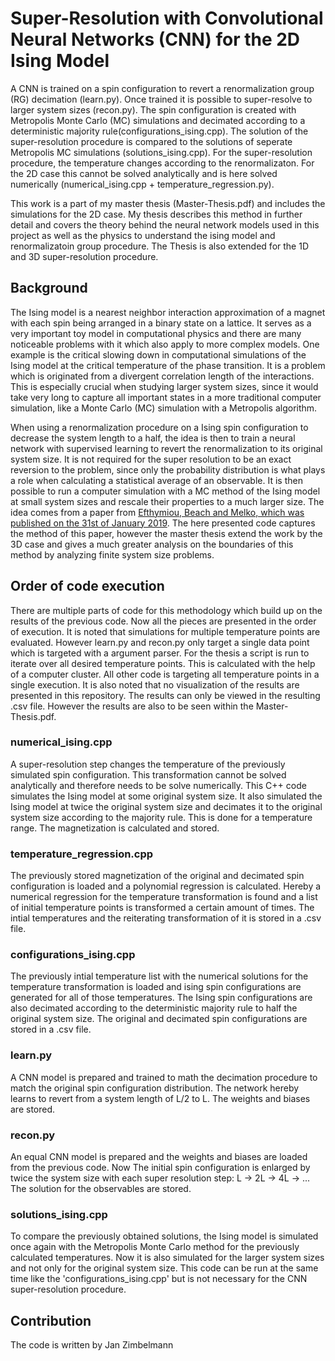 # Super-Resolution with Convolutional Neural Networks (CNN) for the 2D Ising Model

A CNN is trained on a spin configuration to revert a renormalization group (RG) decimation (learn.py). Once trained it is possible to super-resolve to larger system sizes (recon.py). The spin configuration is created with Metropolis Monte Carlo (MC) simulations and decimated according to a deterministic majority rule(configurations_ising.cpp). The solution of the super-resolution procedure is compared to the solutions of seperate Metropolis MC simulations (solutions_ising.cpp). For the super-resolution procedure, the temperature changes according to the renormalizaton. For the 2D case this cannot be solved analytically and is here solved numerically (numerical_ising.cpp + temperature_regression.py).

This work is a part of my master thesis (Master-Thesis.pdf) and includes the simulations for the 2D case. My thesis describes this method in further detail and covers the theory behind the neural network models used in this project as well as the physics to understand the ising model and renormalizatoin group procedure. The Thesis is also extended for the 1D and 3D super-resolution procedure.

## Background

The Ising model is a nearest neighbor interaction approximation of a magnet with each spin being arranged in a binary state on a lattice. It serves as a very important toy model in computational physics and there are many noticeable problems with it which also apply to more complex models. One example is the critical slowing down in computational simulations of the Ising model at the critical temperature of the phase transition. It is a problem which is originated from a divergent correlation length of the interactions. This is especially crucial when studying larger system sizes, since it would take very long to capture all important states in a more traditional computer simulation, like a Monte Carlo (MC) simulation with a Metropolis algorithm.

When using a renormalization procedure on a Ising spin configuration to decrease the system length to a half, the idea is then to train a neural network with supervised learning to revert the renormalization to its original system size. It is not required for the super resolution to be an exact reversion to the problem, since only the probability distribution is what plays a role when calculating a statistical average of an observable. It is then possible to run a computer simulation with a MC method of the Ising model at small system sizes and rescale their properties to a much larger size. The idea comes from a paper from [Efthymiou, Beach and Melko, which was published on the 31st of January 2019](https://arxiv.org/abs/1810.02372). The here presented code captures the method of this paper, however the master thesis extend the work by the 3D case and gives a much greater analysis on the boundaries of this method by analyzing finite system size problems.

## Order of code execution

There are multiple parts of code for this methodology which build up on the results of the previous code. Now all the pieces are presented in the order of execution. It is noted that simulations for multiple temperature points are evaluated. However learn.py and recon.py only target a single data point which is targeted with a argument parser. For the thesis a script is run to iterate over all desired temperature points. This is calculated with the help of a computer cluster. All other code is targeting all temperature points in a single execution. It is also noted that no visualization of the results are presented in this repository. The results can only be viewed in the resulting .csv file. However the results are also to be seen within the  Master-Thesis.pdf.

### numerical_ising.cpp

A super-resolution step changes the temperature of the previously simulated spin configuration. This transformation cannot be solved analytically and therefore needs to be solve numerically. This C++ code simulates the Ising model at some original system size. It also simulated the Ising model at twice the original system size and decimates it to the original system size according to the majority rule. This is done for a temperature range. The magnetization is calculated and stored.

### temperature_regression.cpp

The previously stored magnetization of the original and decimated spin configuration is loaded and a polynomial regression is calculated. Hereby a numerical regression for the temperature transformation is found and a list of initial temperature points is transformed a certain amount of times. The intial temperatures and the reiterating transformation of it is stored in a .csv file.

### configurations_ising.cpp

The previously intial temperature list with the numerical solutions for the temperature transformation is loaded and ising spin configurations are generated for all of those temperatures. The Ising spin configurations are also decimated according to the deterministic majority rule to half the original system size. The original and decimated spin configurations are stored in a .csv file.

### learn.py

A CNN model is prepared and trained to math the decimation procedure to match the original spin configuration distribution. The network hereby learns to revert from a system length of L/2 to L. The weights and biases are stored.

### recon.py

An equal CNN model is prepared and the weights and biases are loaded from the previous code. Now The initial spin configuration is enlarged by twice the system size with each super resolution step: L -> 2L -> 4L -> ... The solution for the observables are stored.

### solutions_ising.cpp

To compare the previously obtained solutions, the Ising model is simulated once again with the Metropolis Monte Carlo method for the previously calculated temperatures. Now it is also simulated for the larger system sizes and not only for the original system size. This code can be run at the same time like the 'configurations_ising.cpp' but is not necessary for the CNN super-resolution procedure.

## Contribution

The code is written by Jan Zimbelmann

